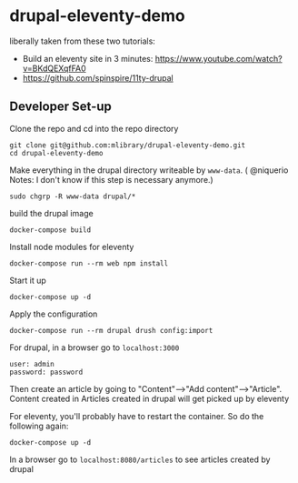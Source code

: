 # drupal-eleventy-demo
liberally taken from these two tutorials:
* Build an eleventy site in 3 minutes: https://www.youtube.com/watch?v=BKdQEXqfFA0
* https://github.com/spinspire/11ty-drupal

## Developer Set-up
Clone the repo and cd into the repo directory
```
git clone git@github.com:mlibrary/drupal-eleventy-demo.git
cd drupal-eleventy-demo
```



Make everything in the drupal directory writeable by `www-data`. ( @niquerio Notes: I don't know if this step is necessary anymore.)
```
sudo chgrp -R www-data drupal/*
```
build the drupal image
```
docker-compose build
```

Install node modules for eleventy
```
docker-compose run --rm web npm install
```

Start it up
```
docker-compose up -d
```

Apply the configuration
```
docker-compose run --rm drupal drush config:import
```

For drupal, in a browser go to `localhost:3000`
```
user: admin
password: password
```

Then create an article by going to "Content"-->"Add content"-->"Article". Content created in Articles created in drupal will get picked up by eleventy

For eleventy, you'll probably have to restart the container. So do the following again:
```
docker-compose up -d
```
In a browser go to `localhost:8080/articles` to see articles created by drupal
